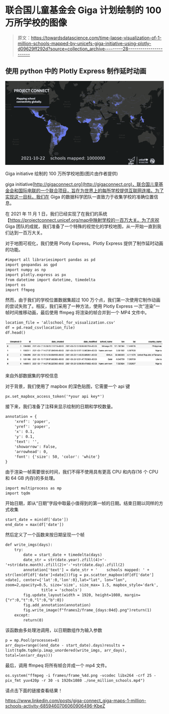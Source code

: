 # 联合国儿童基金会 Giga 计划绘制的 100 万所学校的图像

> 原文：<https://towardsdatascience.com/time-lapse-visualization-of-1-million-schools-mapped-by-unicefs-giga-initiative-using-plotly-d09629ff292d?source=collection_archive---------28----------------------->

## 使用 python 中的 Plotly Express 制作延时动画

![](img/753d0b43091de9728e8d2498a6f517c2.png)

Giga initiative 绘制的 100 万所学校地图(图片由作者提供)

giga initiative[http://gigaconnect.org](http://gigaconnect.org)，联合国儿童基金会和国际电联的一个联合项目，旨在为世界上的每所学校提供互联网连接。为了实现这一目标，我们在 Giga 的数据科学团队一直致力于收集学校的准确位置信息。

在 2021 年 11 月 1 日，我们已经实现了在我们的系统【https://projectconnect.unicef.org/map中映射学校的一百万大关。为了庆祝 Giga 团队的成就，我们准备了一个特殊的视觉化的学校地图，从一开始一直到我们达到一百万大关。

对于地图可视化，我们使用 Plotly Express。Plotly Express 提供了制作延时动画的功能。

```
#import all librariesimport pandas as pd
import geopandas as gpd
import numpy as np
import plotly.express as px
from datetime import datetime, timedelta
import os
import ffmpeg
```

然而，由于我们的学校位置数据集超过 100 万个点，我们第一次使用它制作动画的尝试失败了。相反，我们采用了一种方法，使用 Plotly Express 一次“渲染”一帧时间推移动画，最后使用 ffmpeg 将渲染的帧合并到一个 MP4 文件中。

```
location_file = 'allschool_for_visualization.csv'
df = pd.read_csv(location_file)
df.head()
```

![](img/3c3ab5b303a4bf52aa01e9b71d6b3285.png)

来自外部数据集的学校信息

对于背景，我们使用了 mapbox 的深色贴图，它需要一个 api 键

```
px.set_mapbox_access_token('*your api key*')
```

接下来，我们准备了注释来显示绘制的日期和学校数量。

```
annotation = {
    'xref': 'paper',  
    'yref': 'paper',  
    'x': 0.1,  
    'y': 0.1,  
    'text': '',
    'showarrow': False,
    'arrowhead': 0,
    'font': {'size': 50, 'color': 'white'}
}
```

由于渲染一帧需要很长时间，我们不得不使用具有更高 CPU 和内存(16 个 CPU 和 64 GB 内存)的多处理。

```
import multiprocess as mp
import tqdm
```

开始日期，即从“日期”字段中取最小值得到的第一帧的日期。结束日期以同样的方式收集

```
start_date = min(df['date'])
end_date = max(df['date'])
```

然后定义了一个函数来按日期呈现一个帧

```
def write_imgs(days):
    try:
        date = start_date + timedelta(days) 
        date_str = str(date.year).zfill(4)+'-'+str(date.month).zfill(2)+'-'+str(date.day).zfill(2)
        annotation['text'] = date_str + '    schools mapped: ' + str(len(df[df['date']<date]))fig = px.scatter_mapbox(df[df['date']<date], center={'lat':0,'lon':0},lat="lat", lon="lon", zoom=2,opacity=0.5, size='size', size_max= 1.5, mapbox_style='dark',
                title = 'schools')
        fig.update_layout(width = 1920, height=1080, margin={"r":0,"t":0,"l":0,"b":0})
        fig.add_annotation(annotation)
        fig.write_image(f"frames2/frame_{days:04d}.png")return(1)
    except:
        return(0)
```

该函数由多处理池调用，以日期数组作为输入参数

```
p = mp.Pool(processes=8)
arr_days=range((end_date - start_date).days)results = list(tqdm.tqdm(p.imap_unordered(write_imgs, arr_days), total=len(arr_days)))
```

最后，调用 ffmpeq 将所有帧合并成一个 mp4 文件。

```
os.system("ffmpeg -i frames/frame_%4d.png -vcodec libx264 -crf 25 -pix_fmt yuv420p -r 30 -s 1920x1080 ./one_million_schools.mp4")
```

请点击下面的链接查看结果！

<https://www.linkedin.com/posts/giga-connect_giga-maps-1-million-schools-activity-6859460706060906496-KbeZ> 